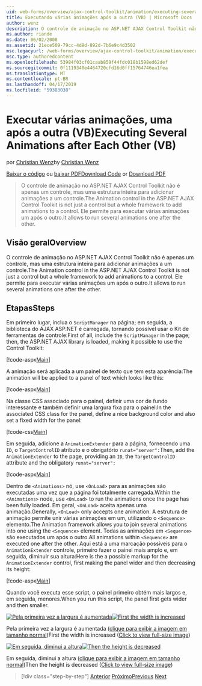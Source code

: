 ```yaml
---
uid: web-forms/overview/ajax-control-toolkit/animation/executing-several-animations-after-each-other-vb
title: Executando várias animações após a outra (VB) | Microsoft Docs
author: wenz
description: O controle de animação no ASP.NET AJAX Control Toolkit não é apenas um controle, mas uma estrutura inteira para adicionar animações a um controle. Ele permite para executar severa...
ms.author: riande
ms.date: 06/02/2008
ms.assetid: 21ece509-79cc-4d9d-892d-7b6e9c4d3502
msc.legacyurl: /web-forms/overview/ajax-control-toolkit/animation/executing-several-animations-after-each-other-vb
msc.type: authoredcontent
ms.openlocfilehash: 53984f03cf01caab859f44fdc018b1598ed62def
ms.sourcegitcommit: 0f1119340e4464720cfd16d0ff15764746ea1fea
ms.translationtype: MT
ms.contentlocale: pt-BR
ms.lasthandoff: 04/17/2019
ms.locfileid: "59383038"
---
```

# <a name="executing-several-animations-after-each-other-vb"></a><span data-ttu-id="e77bd-104">Executar várias animações, uma após a outra (VB)</span><span class="sxs-lookup"><span data-stu-id="e77bd-104">Executing Several Animations after Each Other (VB)</span></span>

<span data-ttu-id="e77bd-105">por [Christian Wenz](https://github.com/wenz)</span><span class="sxs-lookup"><span data-stu-id="e77bd-105">by [Christian Wenz](https://github.com/wenz)</span></span>

<span data-ttu-id="e77bd-106">[Baixar o código](http://download.microsoft.com/download/f/9/a/f9a26acd-8df4-4484-8a18-199e4598f411/Animation3.vb.zip) ou [baixar PDF](http://download.microsoft.com/download/6/7/1/6718d452-ff89-4d3f-a90e-c74ec2d636a3/animation3VB.pdf)</span><span class="sxs-lookup"><span data-stu-id="e77bd-106">[Download Code](http://download.microsoft.com/download/f/9/a/f9a26acd-8df4-4484-8a18-199e4598f411/Animation3.vb.zip) or [Download PDF](http://download.microsoft.com/download/6/7/1/6718d452-ff89-4d3f-a90e-c74ec2d636a3/animation3VB.pdf)</span></span>

> <span data-ttu-id="e77bd-107">O controle de animação no ASP.NET AJAX Control Toolkit não é apenas um controle, mas uma estrutura inteira para adicionar animações a um controle.</span><span class="sxs-lookup"><span data-stu-id="e77bd-107">The Animation control in the ASP.NET AJAX Control Toolkit is not just a control but a whole framework to add animations to a control.</span></span> <span data-ttu-id="e77bd-108">Ele permite para executar várias animações um após o outro.</span><span class="sxs-lookup"><span data-stu-id="e77bd-108">It allows to run several animations one after the other.</span></span>


## <a name="overview"></a><span data-ttu-id="e77bd-109">Visão geral</span><span class="sxs-lookup"><span data-stu-id="e77bd-109">Overview</span></span>

<span data-ttu-id="e77bd-110">O controle de animação no ASP.NET AJAX Control Toolkit não é apenas um controle, mas uma estrutura inteira para adicionar animações a um controle.</span><span class="sxs-lookup"><span data-stu-id="e77bd-110">The Animation control in the ASP.NET AJAX Control Toolkit is not just a control but a whole framework to add animations to a control.</span></span> <span data-ttu-id="e77bd-111">Ele permite para executar várias animações um após o outro.</span><span class="sxs-lookup"><span data-stu-id="e77bd-111">It allows to run several animations one after the other.</span></span>

## <a name="steps"></a><span data-ttu-id="e77bd-112">Etapas</span><span class="sxs-lookup"><span data-stu-id="e77bd-112">Steps</span></span>

<span data-ttu-id="e77bd-113">Em primeiro lugar, inclua o `ScriptManager` na página; em seguida, a biblioteca do AJAX ASP.NET é carregada, tornando possível usar o Kit de ferramentas de controle:</span><span class="sxs-lookup"><span data-stu-id="e77bd-113">First of all, include the `ScriptManager` in the page; then, the ASP.NET AJAX library is loaded, making it possible to use the Control Toolkit:</span></span>

[!code-aspx[Main](executing-several-animations-after-each-other-vb/samples/sample1.aspx)]

<span data-ttu-id="e77bd-114">A animação será aplicada a um painel de texto que tem esta aparência:</span><span class="sxs-lookup"><span data-stu-id="e77bd-114">The animation will be applied to a panel of text which looks like this:</span></span>

[!code-aspx[Main](executing-several-animations-after-each-other-vb/samples/sample2.aspx)]

<span data-ttu-id="e77bd-115">Na classe CSS associado para o painel, definir uma cor de fundo interessante e também definir uma largura fixa para o painel:</span><span class="sxs-lookup"><span data-stu-id="e77bd-115">In the associated CSS class for the panel, define a nice background color and also set a fixed width for the panel:</span></span>

[!code-css[Main](executing-several-animations-after-each-other-vb/samples/sample3.css)]

<span data-ttu-id="e77bd-116">Em seguida, adicione a `AnimationExtender` para a página, fornecendo uma `ID`, o `TargetControlID` atributo e o obrigatório `runat="server":`</span><span class="sxs-lookup"><span data-stu-id="e77bd-116">Then, add the `AnimationExtender` to the page, providing an `ID`, the `TargetControlID` attribute and the obligatory `runat="server":`</span></span>

[!code-aspx[Main](executing-several-animations-after-each-other-vb/samples/sample4.aspx)]

<span data-ttu-id="e77bd-117">Dentro de `<Animations>` nó, use `<OnLoad>` para as animações são executadas uma vez que a página foi totalmente carregada.</span><span class="sxs-lookup"><span data-stu-id="e77bd-117">Within the `<Animations>` node, use `<OnLoad>` to run the animations once the page has been fully loaded.</span></span> <span data-ttu-id="e77bd-118">Em geral, `<OnLoad>` aceita apenas uma animação.</span><span class="sxs-lookup"><span data-stu-id="e77bd-118">Generally, `<OnLoad>` only accepts one animation.</span></span> <span data-ttu-id="e77bd-119">A estrutura de animação permite unir várias animações em um, utilizando o `<Sequence>` elemento.</span><span class="sxs-lookup"><span data-stu-id="e77bd-119">The Animation framework allows you to join several animations into one using the `<Sequence>` element.</span></span> <span data-ttu-id="e77bd-120">Todas as animações em `<Sequence>` são executados um após o outro.</span><span class="sxs-lookup"><span data-stu-id="e77bd-120">All animations within `<Sequence>` are executed one after the other.</span></span> <span data-ttu-id="e77bd-121">Aqui está a uma marcação possíveis para o `AnimationExtender` controle, primeiro fazer o painel mais amplo e, em seguida, diminuir sua altura:</span><span class="sxs-lookup"><span data-stu-id="e77bd-121">Here is the a possible markup for the `AnimationExtender` control, first making the panel wider and then decreasing its height:</span></span>

[!code-aspx[Main](executing-several-animations-after-each-other-vb/samples/sample5.aspx)]

<span data-ttu-id="e77bd-122">Quando você executa esse script, o painel primeiro obtém mais largos e, em seguida, menores.</span><span class="sxs-lookup"><span data-stu-id="e77bd-122">When you run this script, the panel first gets wider and then smaller.</span></span>


<span data-ttu-id="e77bd-123">[![Pela primeira vez a largura é aumentada](executing-several-animations-after-each-other-vb/_static/image2.png)](executing-several-animations-after-each-other-vb/_static/image1.png)</span><span class="sxs-lookup"><span data-stu-id="e77bd-123">[![First the width is increased](executing-several-animations-after-each-other-vb/_static/image2.png)](executing-several-animations-after-each-other-vb/_static/image1.png)</span></span>

<span data-ttu-id="e77bd-124">Pela primeira vez a largura é aumentada ([clique para exibir a imagem em tamanho normal](executing-several-animations-after-each-other-vb/_static/image3.png))</span><span class="sxs-lookup"><span data-stu-id="e77bd-124">First the width is increased ([Click to view full-size image](executing-several-animations-after-each-other-vb/_static/image3.png))</span></span>


<span data-ttu-id="e77bd-125">[![Em seguida, diminui a altura](executing-several-animations-after-each-other-vb/_static/image5.png)](executing-several-animations-after-each-other-vb/_static/image4.png)</span><span class="sxs-lookup"><span data-stu-id="e77bd-125">[![Then the height is decreased](executing-several-animations-after-each-other-vb/_static/image5.png)](executing-several-animations-after-each-other-vb/_static/image4.png)</span></span>

<span data-ttu-id="e77bd-126">Em seguida, diminui a altura ([clique para exibir a imagem em tamanho normal](executing-several-animations-after-each-other-vb/_static/image6.png))</span><span class="sxs-lookup"><span data-stu-id="e77bd-126">Then the height is decreased ([Click to view full-size image](executing-several-animations-after-each-other-vb/_static/image6.png))</span></span>

> [!div class="step-by-step"]
> <span data-ttu-id="e77bd-127">[Anterior](executing-several-animations-at-the-same-time-vb.md)
> [Próximo](animation-depending-on-a-condition-vb.md)</span><span class="sxs-lookup"><span data-stu-id="e77bd-127">[Previous](executing-several-animations-at-the-same-time-vb.md)
[Next](animation-depending-on-a-condition-vb.md)</span></span>
